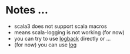 # Notes ...

* scala3 does not support scala macros
* means scala-logging is not working (for now)
* you can try to use [logback](http://logback.qos.ch/) directly or ...
* (for now) you can use [log]()
